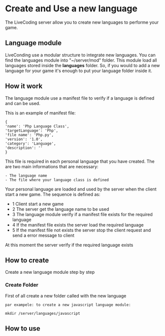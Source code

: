# Create and Use a new language
The LiveCoding server allow you to create new languages to performe your game.

## Language module
LiveConding use a modular structure to integrate new languages. 
You can find the languages module into "~/server/mod" folder. This module load all languages stored inside the **languages** folder.
So, if you would to add a new language for your game it's enough to put your language folder inside it.

## How it work
The language module use a manifest file to verify if a language is defined and can be used.

This is an example of manifest file:

    {
    'name': 'Php Language Class',
    'targetLanguage': 'Php',
    'file name': 'Php.py',
    'version': '1.0',
    'category': 'Language',
    'description': ''
    }

This file is required in each personal language that you have created.
The are two main informations that are necessary: 

    - The language name
    - The file where your language class is defined

Your personal language are loaded and used by the server when the client start a new game. The sequence is defined as:

- 1 Client start a new game
- 2 The server get the language name to be used
- 3 The language module verify if a manifest file exists for the required language 
- 4 If the manifest file exists the server load the required language
- 5 If the manifest file not exists the server stop the client request and send a error message to client

At this moment the server verify if the required language exists 


## How to create
Create a new language module step by step

### Create Folder
First of all create a new folder called with the new language

    par exampele: to create a new javascript language module:

    mkdir /server/languages/javascript
### 

## How to use

